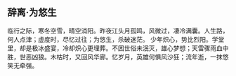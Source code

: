 ## 辞离·为悠生
临行之际，寒冬空雪，晴空消阳。昨夜江头月孤鸣，风微过，凄冷满囊。人生路，何人点津；虚度时，尽忆过往；为悠生，杀破迷茫。
少年炽心，势比烈阳。学堂里，却是极冰盛宴，冷却炽心更埋葬。不困世俗未泯灭，雄心梦想；天雷骤雨血中胜，世恶凶狼。木枯时，又回风华廊。忆岁月，英雄何惧风沙狂；流年逝，一抹悠笑无牵强。
